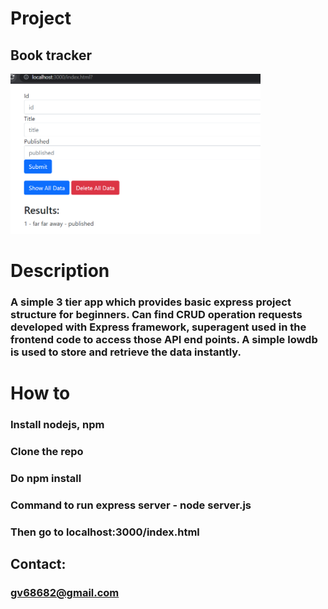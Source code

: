 # Project
## Book tracker

<img src="./tracker.PNG" width="400px">

# Description
### A simple 3 tier app which provides basic express project structure for beginners. Can find CRUD operation requests developed with Express framework, superagent used in the frontend code to access those API end points. A simple lowdb is used to store and retrieve the data instantly.

# How to
### Install nodejs, npm
### Clone the repo
### Do npm install
### Command to run express server - node server.js
### Then go to localhost:3000/index.html

## Contact:
### gv68682@gmail.com